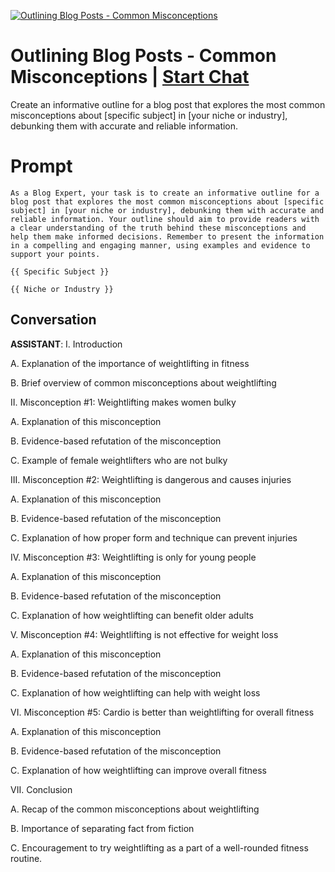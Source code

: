 
[![Outlining Blog Posts - Common Misconceptions](https://flow-prompt-covers.s3.us-west-1.amazonaws.com/icon/abstract/abs_5.png)](https://gptcall.net/chat.html?data=%7B%22contact%22%3A%7B%22id%22%3A%22rrtrK49McYOpRQ-rYzbSo%22%2C%22flow%22%3Atrue%7D%7D)
# Outlining Blog Posts - Common Misconceptions | [Start Chat](https://gptcall.net/chat.html?data=%7B%22contact%22%3A%7B%22id%22%3A%22rrtrK49McYOpRQ-rYzbSo%22%2C%22flow%22%3Atrue%7D%7D)
Create an informative outline for a blog post that explores the most common misconceptions about [specific subject] in [your niche or industry], debunking them with accurate and reliable information.

# Prompt

```
As a Blog Expert, your task is to create an informative outline for a blog post that explores the most common misconceptions about [specific subject] in [your niche or industry], debunking them with accurate and reliable information. Your outline should aim to provide readers with a clear understanding of the truth behind these misconceptions and help them make informed decisions. Remember to present the information in a compelling and engaging manner, using examples and evidence to support your points.

{{ Specific Subject }}

{{ Niche or Industry }}
```

## Conversation

**ASSISTANT**: I. Introduction

A. Explanation of the importance of weightlifting in fitness 

B. Brief overview of common misconceptions about weightlifting 



II. Misconception #1: Weightlifting makes women bulky 

A. Explanation of this misconception 

B. Evidence-based refutation of the misconception 

C. Example of female weightlifters who are not bulky 



III. Misconception #2: Weightlifting is dangerous and causes injuries 

A. Explanation of this misconception 

B. Evidence-based refutation of the misconception 

C. Explanation of how proper form and technique can prevent injuries 



IV. Misconception #3: Weightlifting is only for young people 

A. Explanation of this misconception 

B. Evidence-based refutation of the misconception 

C. Explanation of how weightlifting can benefit older adults 



V. Misconception #4: Weightlifting is not effective for weight loss 

A. Explanation of this misconception 

B. Evidence-based refutation of the misconception 

C. Explanation of how weightlifting can help with weight loss 



VI. Misconception #5: Cardio is better than weightlifting for overall fitness 

A. Explanation of this misconception 

B. Evidence-based refutation of the misconception 

C. Explanation of how weightlifting can improve overall fitness 



VII. Conclusion 

A. Recap of the common misconceptions about weightlifting 

B. Importance of separating fact from fiction 

C. Encouragement to try weightlifting as a part of a well-rounded fitness routine.


